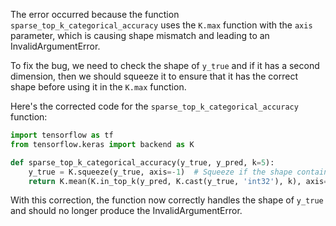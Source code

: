 The error occurred because the function `sparse_top_k_categorical_accuracy` uses the `K.max` function with the `axis` parameter, which is causing shape mismatch and leading to an InvalidArgumentError.

To fix the bug, we need to check the shape of `y_true` and if it has a second dimension, then we should squeeze it to ensure that it has the correct shape before using it in the `K.max` function.

Here's the corrected code for the `sparse_top_k_categorical_accuracy` function:

```python
import tensorflow as tf
from tensorflow.keras import backend as K

def sparse_top_k_categorical_accuracy(y_true, y_pred, k=5):
    y_true = K.squeeze(y_true, axis=-1)  # Squeeze if the shape contains an additional dimension
    return K.mean(K.in_top_k(y_pred, K.cast(y_true, 'int32'), k), axis=-1)
```

With this correction, the function now correctly handles the shape of `y_true` and should no longer produce the InvalidArgumentError.